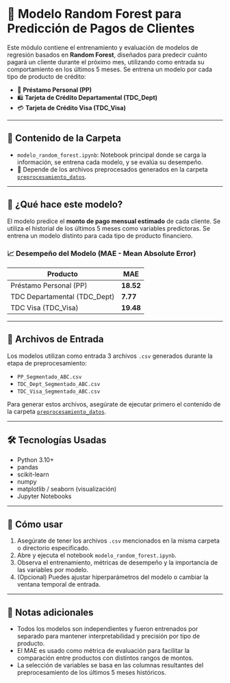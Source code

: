 # 🌲 Modelo Random Forest para Predicción de Pagos de Clientes

Este módulo contiene el entrenamiento y evaluación de modelos de regresión basados en **Random Forest**, diseñados para predecir cuánto pagará un cliente durante el próximo mes, utilizando como entrada su comportamiento en los últimos 5 meses. Se entrena un modelo por cada tipo de producto de crédito:

- 📌 **Préstamo Personal (PP)**
- 🛍️ **Tarjeta de Crédito Departamental (TDC_Dept)**
- 💳 **Tarjeta de Crédito Visa (TDC_Visa)**

---

## 📁 Contenido de la Carpeta

- `modelo_random_forest.ipynb`: Notebook principal donde se carga la información, se entrena cada modelo, y se evalúa su desempeño.
- 📂 Depende de los archivos preprocesados generados en la carpeta [`preprocesamiento_datos`](../preprocesamiento_datos/).

---

## 🧠 ¿Qué hace este modelo?

El modelo predice el **monto de pago mensual estimado** de cada cliente. Se utiliza el historial de los últimos 5 meses como variables predictoras. Se entrena un modelo distinto para cada tipo de producto financiero.

### 📈 Desempeño del Modelo (MAE - Mean Absolute Error)

| Producto        | MAE     |
|----------------|---------|
| Préstamo Personal (PP)    | **18.52** |
| TDC Departamental (TDC_Dept) | **7.77**  |
| TDC Visa (TDC_Visa)         | **19.48** |

---

## 🧾 Archivos de Entrada

Los modelos utilizan como entrada 3 archivos `.csv` generados durante la etapa de preprocesamiento:

- `PP_Segmentado_ABC.csv`
- `TDC_Dept_Segmentado_ABC.csv`
- `TDC_Visa_Segmentado_ABC.csv`

Para generar estos archivos, asegúrate de ejecutar primero el contenido de la carpeta [`preprocesamiento_datos`](../preprocesamiento_datos/).

---

## 🛠️ Tecnologías Usadas

- Python 3.10+
- pandas
- scikit-learn
- numpy
- matplotlib / seaborn (visualización)
- Jupyter Notebooks

---

## 🚀 Cómo usar

1. Asegúrate de tener los archivos `.csv` mencionados en la misma carpeta o directorio especificado.
2. Abre y ejecuta el notebook `modelo_random_forest.ipynb`.
3. Observa el entrenamiento, métricas de desempeño y la importancia de las variables por modelo.
4. (Opcional) Puedes ajustar hiperparámetros del modelo o cambiar la ventana temporal de entrada.

---

## 📌 Notas adicionales

- Todos los modelos son independientes y fueron entrenados por separado para mantener interpretabilidad y precisión por tipo de producto.
- El MAE es usado como métrica de evaluación para facilitar la comparación entre productos con distintos rangos de montos.
- La selección de variables se basa en las columnas resultantes del preprocesamiento de los últimos 5 meses históricos.
